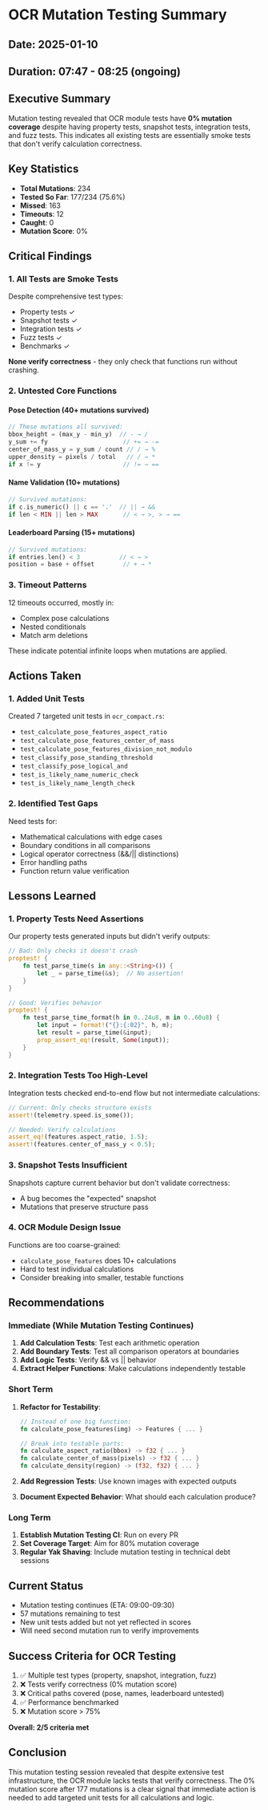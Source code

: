 # OCR Mutation Testing Summary

## Date: 2025-01-10
## Duration: 07:47 - 08:25 (ongoing)

## Executive Summary
Mutation testing revealed that OCR module tests have **0% mutation coverage** despite having property tests, snapshot tests, integration tests, and fuzz tests. This indicates all existing tests are essentially smoke tests that don't verify calculation correctness.

## Key Statistics
- **Total Mutations**: 234
- **Tested So Far**: 177/234 (75.6%)
- **Missed**: 163
- **Timeouts**: 12
- **Caught**: 0
- **Mutation Score**: 0%

## Critical Findings

### 1. All Tests are Smoke Tests
Despite comprehensive test types:
- Property tests ✓
- Snapshot tests ✓
- Integration tests ✓
- Fuzz tests ✓
- Benchmarks ✓

**None verify correctness** - they only check that functions run without crashing.

### 2. Untested Core Functions

#### Pose Detection (40+ mutations survived)
```rust
// These mutations all survived:
bbox_height = (max_y - min_y)  // - → /
y_sum += fy                     // += → -=
center_of_mass_y = y_sum / count // / → %
upper_density = pixels / total   // / → *
if x != y                       // != → ==
```

#### Name Validation (10+ mutations)
```rust
// Survived mutations:
if c.is_numeric() || c == '.'  // || → &&
if len < MIN || len > MAX       // < → >, > → ==
```

#### Leaderboard Parsing (15+ mutations)
```rust
// Survived mutations:
if entries.len() < 3           // < → >
position = base + offset        // + → *
```

### 3. Timeout Patterns
12 timeouts occurred, mostly in:
- Complex pose calculations
- Nested conditionals
- Match arm deletions

These indicate potential infinite loops when mutations are applied.

## Actions Taken

### 1. Added Unit Tests
Created 7 targeted unit tests in `ocr_compact.rs`:
- `test_calculate_pose_features_aspect_ratio`
- `test_calculate_pose_features_center_of_mass`
- `test_calculate_pose_features_division_not_modulo`
- `test_classify_pose_standing_threshold`
- `test_classify_pose_logical_and`
- `test_is_likely_name_numeric_check`
- `test_is_likely_name_length_check`

### 2. Identified Test Gaps
Need tests for:
- Mathematical calculations with edge cases
- Boundary conditions in all comparisons
- Logical operator correctness (&&/|| distinctions)
- Error handling paths
- Function return value verification

## Lessons Learned

### 1. Property Tests Need Assertions
Our property tests generated inputs but didn't verify outputs:
```rust
// Bad: Only checks it doesn't crash
proptest! {
    fn test_parse_time(s in any::<String>()) {
        let _ = parse_time(&s);  // No assertion!
    }
}

// Good: Verifies behavior
proptest! {
    fn test_parse_time_format(h in 0..24u8, m in 0..60u8) {
        let input = format!("{}:{:02}", h, m);
        let result = parse_time(&input);
        prop_assert_eq!(result, Some(input));
    }
}
```

### 2. Integration Tests Too High-Level
Integration tests checked end-to-end flow but not intermediate calculations:
```rust
// Current: Only checks structure exists
assert!(telemetry.speed.is_some());

// Needed: Verify calculations
assert_eq!(features.aspect_ratio, 1.5);
assert!(features.center_of_mass_y < 0.5);
```

### 3. Snapshot Tests Insufficient
Snapshots capture current behavior but don't validate correctness:
- A bug becomes the "expected" snapshot
- Mutations that preserve structure pass

### 4. OCR Module Design Issue
Functions are too coarse-grained:
- `calculate_pose_features` does 10+ calculations
- Hard to test individual calculations
- Consider breaking into smaller, testable functions

## Recommendations

### Immediate (While Mutation Testing Continues)
1. **Add Calculation Tests**: Test each arithmetic operation
2. **Add Boundary Tests**: Test all comparison operators at boundaries
3. **Add Logic Tests**: Verify && vs || behavior
4. **Extract Helper Functions**: Make calculations independently testable

### Short Term
1. **Refactor for Testability**:
   ```rust
   // Instead of one big function:
   fn calculate_pose_features(img) -> Features { ... }
   
   // Break into testable parts:
   fn calculate_aspect_ratio(bbox) -> f32 { ... }
   fn calculate_center_of_mass(pixels) -> f32 { ... }
   fn calculate_density(region) -> (f32, f32) { ... }
   ```

2. **Add Regression Tests**: Use known images with expected outputs

3. **Document Expected Behavior**: What should each calculation produce?

### Long Term
1. **Establish Mutation Testing CI**: Run on every PR
2. **Set Coverage Target**: Aim for 80% mutation coverage
3. **Regular Yak Shaving**: Include mutation testing in technical debt sessions

## Current Status
- Mutation testing continues (ETA: 09:00-09:30)
- 57 mutations remaining to test
- New unit tests added but not yet reflected in scores
- Will need second mutation run to verify improvements

## Success Criteria for OCR Testing
1. ✅ Multiple test types (property, snapshot, integration, fuzz)
2. ❌ Tests verify correctness (0% mutation score)
3. ❌ Critical paths covered (pose, names, leaderboard untested)
4. ✅ Performance benchmarked
5. ❌ Mutation score > 75%

**Overall: 2/5 criteria met**

## Conclusion
This mutation testing session revealed that despite extensive test infrastructure, the OCR module lacks tests that verify correctness. The 0% mutation score after 177 mutations is a clear signal that immediate action is needed to add targeted unit tests for all calculations and logic.